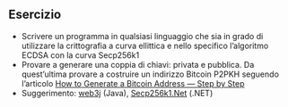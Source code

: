 ## Esercizio

- Scrivere un programma in qualsiasi linguaggio che sia 
  in grado di utilizzare la crittografia a curva ellittica e nello specifico l’algoritmo ECDSA con la curva Secp256k1
- Provare a generare una coppia di chiavi: privata e 
  pubblica. Da quest’ultima provare a costruire un 
  indirizzo Bitcoin P2PKH seguendo l’articolo [How to Generate a Bitcoin Address — Step by Step](https://medium.com/coinmonks/how-to-generate-a-bitcoin-address-step-by-step-9d7fcbf1ad0b)
- Suggerimento: [web3j](https://github.com/web3j/web3j) 
  (Java), [Secp256k1.Net](https://github.com/zone117x/Secp256k1.Net) (.NET)
 